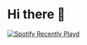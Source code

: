 # Hi there 👋

[![Spotify Recently Playd](https://spotify-recently-played-readme.vercel.app/api?user=31vnahb2ajbfuvfmsv3ok64s76cy&count=5&unique=true)](https://open.spotify.com/user/skirtowner)

<!--
**skirt-owner/skirt-owner** is a ✨ _special_ ✨ repository because its `README.md` (this file) appears on your GitHub profile.

Here are some ideas to get you started:

- 🔭 I’m currently working on ...
- 🌱 I’m currently learning ...
- 👯 I’m looking to collaborate on ...
- 🤔 I’m looking for help with ...
- 💬 Ask me about ...
- 📫 How to reach me: ...
- 😄 Pronouns: ...
- ⚡ Fun fact: ...
-->
